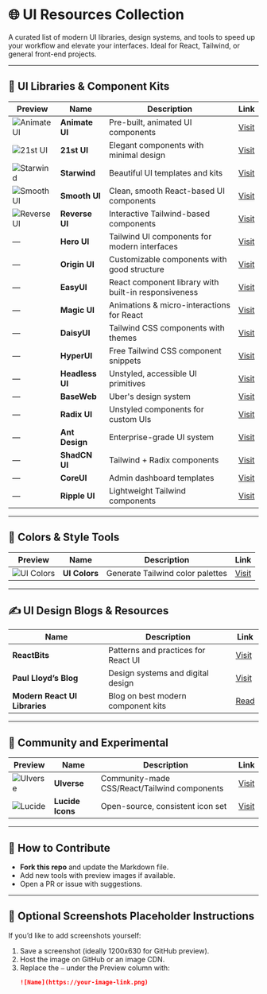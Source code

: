 # 🌐 UI Resources Collection

A curated list of modern UI libraries, design systems, and tools to speed up your workflow and elevate your interfaces. Ideal for React, Tailwind, or general front-end projects.

---

## 🎨 UI Libraries & Component Kits

| Preview | Name | Description | Link |
|--------|------|-------------|------|
| ![Animate UI](https://animate-ui.com/og-image.jpg) | **Animate UI** | Pre-built, animated UI components | [Visit](https://animate-ui.com/) |
| ![21st UI](https://21st.dev/og.png) | **21st UI** | Elegant components with minimal design | [Visit](https://21st.dev/) |
| ![Starwind](https://starwind.dev/og.jpg) | **Starwind** | Beautiful UI templates and kits | [Visit](https://starwind.dev/) |
| ![Smooth UI](https://www.smoothui.dev/images/og.png) | **Smooth UI** | Clean, smooth React-based UI components | [Visit](https://www.smoothui.dev/) |
| ![Reverse UI](https://reverseui.com/opengraph.jpg) | **Reverse UI** | Interactive Tailwind-based components | [Visit](https://reverseui.com/) |
| — | **Hero UI** | Tailwind UI components for modern interfaces | [Visit](https://www.heroui.com/) |
| — | **Origin UI** | Customizable components with good structure | [Visit](https://originui.com/) |
| — | **EasyUI** | React component library with built-in responsiveness | [Visit](https://www.easyui.pro/) |
| — | **Magic UI** | Animations & micro-interactions for React | [Visit](https://magicui.design/) |
| — | **DaisyUI** | Tailwind CSS components with themes | [Visit](https://daisyui.com/) |
| — | **HyperUI** | Free Tailwind CSS component snippets | [Visit](https://www.hyperui.dev/) |
| — | **Headless UI** | Unstyled, accessible UI primitives | [Visit](https://headlessui.com/) |
| — | **BaseWeb** | Uber's design system | [Visit](https://baseweb.design/) |
| — | **Radix UI** | Unstyled components for custom UIs | [Visit](https://www.radix-ui.com/) |
| — | **Ant Design** | Enterprise-grade UI system | [Visit](https://ant.design/) |
| — | **ShadCN UI** | Tailwind + Radix components | [Visit](https://ui.shadcn.com/) |
| — | **CoreUI** | Admin dashboard templates | [Visit](https://coreui.io/) |
| — | **Ripple UI** | Lightweight Tailwind components | [Visit](https://www.ripple-ui.com/) |

---

## 🎨 Colors & Style Tools

| Preview | Name | Description | Link |
|--------|------|-------------|------|
| ![UI Colors](https://uicolors.app/og.png) | **UI Colors** | Generate Tailwind color palettes | [Visit](https://uicolors.app/) |

---

## ✍️ UI Design Blogs & Resources

| Name | Description | Link |
|------|-------------|------|
| **ReactBits** | Patterns and practices for React UI | [Visit](https://reactbits.dev/) |
| **Paul Lloyd’s Blog** | Design systems and digital design | [Visit](https://paulrobertlloyd.com/) |
| **Modern React UI Libraries** | Blog on best modern component kits | [Read](https://www.manishtamang.com/blog/modern-react-ui-component-libraries?) |

---

## 🧪 Community and Experimental

| Preview | Name | Description | Link |
|--------|------|-------------|------|
| ![UIverse](https://uiverse.io/uiverse-preview.png) | **UIverse** | Community-made CSS/React/Tailwind components | [Visit](https://uiverse.io/) |
| ![Lucide](https://lucide.dev/og.png) | **Lucide Icons** | Open-source, consistent icon set | [Visit](https://lucide.dev/) |

---

## 🧰 How to Contribute

- **Fork this repo** and update the Markdown file.
- Add new tools with preview images if available.
- Open a PR or issue with suggestions.

---

## 📁 Optional Screenshots Placeholder Instructions

If you’d like to add screenshots yourself:
1. Save a screenshot (ideally 1200x630 for GitHub preview).
2. Host the image on GitHub or an image CDN.
3. Replace the `—` under the Preview column with:
   ```markdown
   ![Name](https://your-image-link.png)
